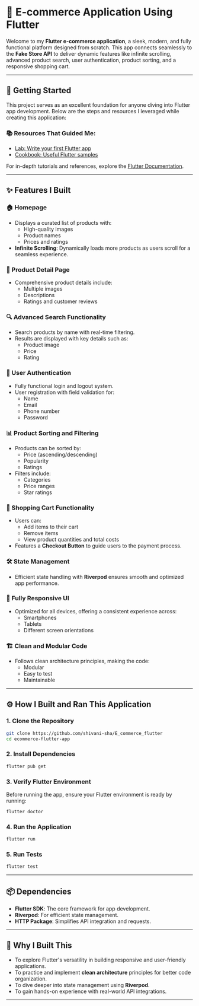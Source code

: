 # **🌟 E-commerce Application Using Flutter**

Welcome to my **Flutter e-commerce application**, a sleek, modern, and fully functional platform designed from scratch. This app connects seamlessly to the **Fake Store API** to deliver dynamic features like infinite scrolling, advanced product search, user authentication, product sorting, and a responsive shopping cart.

---

## **🚀 Getting Started**

This project serves as an excellent foundation for anyone diving into Flutter app development. Below are the steps and resources I leveraged while creating this application:

### **📚 Resources That Guided Me**:
- [Lab: Write your first Flutter app](https://flutter.dev/docs/get-started/codelab)
- [Cookbook: Useful Flutter samples](https://flutter.dev/docs/cookbook)

For in-depth tutorials and references, explore the [Flutter Documentation](https://flutter.dev/docs).

---

## **✨ Features I Built**

### **🏠 Homepage**
- Displays a curated list of products with:
  - High-quality images
  - Product names
  - Prices and ratings
- **Infinite Scrolling**: Dynamically loads more products as users scroll for a seamless experience.

### **📄 Product Detail Page**
- Comprehensive product details include:
  - Multiple images
  - Descriptions
  - Ratings and customer reviews

### **🔍 Advanced Search Functionality**
- Search products by name with real-time filtering.
- Results are displayed with key details such as:
  - Product image
  - Price
  - Rating

### **🔐 User Authentication**
- Fully functional login and logout system.
- User registration with field validation for:
  - Name
  - Email
  - Phone number
  - Password

### **📊 Product Sorting and Filtering**
- Products can be sorted by:
  - Price (ascending/descending)
  - Popularity
  - Ratings
- Filters include:
  - Categories
  - Price ranges
  - Star ratings

### **🛒 Shopping Cart Functionality**
- Users can:
  - Add items to their cart
  - Remove items
  - View product quantities and total costs
- Features a **Checkout Button** to guide users to the payment process.

### **🛠️ State Management**
- Efficient state handling with **Riverpod** ensures smooth and optimized app performance.

### **📱 Fully Responsive UI**
- Optimized for all devices, offering a consistent experience across:
  - Smartphones
  - Tablets
  - Different screen orientations

### **🏗️ Clean and Modular Code**
- Follows clean architecture principles, making the code:
  - Modular
  - Easy to test
  - Maintainable

---

## **⚙️ How I Built and Ran This Application**

### **1. Clone the Repository**
```bash
git clone https://github.com/shivani-sha/E_commerce_flutter
cd ecommerce-flutter-app
```

### **2. Install Dependencies**
```bash
flutter pub get
```

### **3. Verify Flutter Environment**
Before running the app, ensure your Flutter environment is ready by running:
```bash
flutter doctor
```

### **4. Run the Application**
```bash
flutter run
```

### **5. Run Tests**
```bash
flutter test
```

---

## **📦 Dependencies**

- **Flutter SDK**: The core framework for app development.
- **Riverpod**: For efficient state management.
- **HTTP Package**: Simplifies API integration and requests.

---

## **🌈 Why I Built This**

- To explore Flutter's versatility in building responsive and user-friendly applications.
- To practice and implement **clean architecture** principles for better code organization.
- To dive deeper into state management using **Riverpod**.
- To gain hands-on experience with real-world API integrations.

---

 
